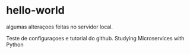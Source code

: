 # hello-world

algumas alteraçoes feitas no servidor local.

Teste de configuraçoes e tutorial do github. Studying Microservices with Python
